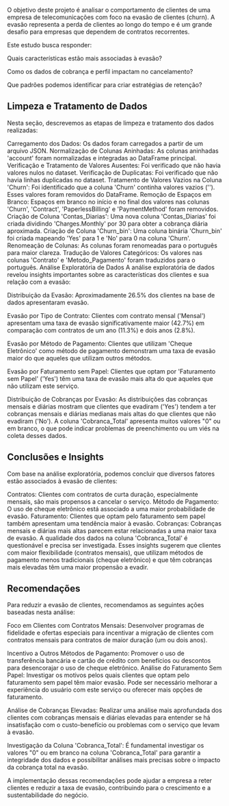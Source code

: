 O objetivo deste projeto é analisar o comportamento de clientes de uma empresa de telecomunicações com foco na evasão de clientes (churn). A evasão representa a perda de clientes ao longo do tempo e é um grande desafio para empresas que dependem de contratos recorrentes.

Este estudo busca responder:

Quais características estão mais associadas à evasão?

Como os dados de cobrança e perfil impactam no cancelamento?

Que padrões podemos identificar para criar estratégias de retenção?

## Limpeza e Tratamento de Dados
Nesta seção, descrevemos as etapas de limpeza e tratamento dos dados realizadas:

Carregamento dos Dados: Os dados foram carregados a partir de um arquivo JSON.
Normalização de Colunas Aninhadas: As colunas aninhadas 'account' foram normalizadas e integradas ao DataFrame principal.
Verificação e Tratamento de Valores Ausentes: Foi verificado que não havia valores nulos no dataset.
Verificação de Duplicatas: Foi verificado que não havia linhas duplicadas no dataset.
Tratamento de Valores Vazios na Coluna 'Churn': Foi identificado que a coluna 'Churn' continha valores vazios (''). Esses valores foram removidos do DataFrame.
Remoção de Espaços em Branco: Espaços em branco no início e no final dos valores nas colunas 'Churn', 'Contract', 'PaperlessBilling' e 'PaymentMethod' foram removidos.
Criação de Coluna 'Contas_Diarias': Uma nova coluna 'Contas_Diarias' foi criada dividindo 'Charges.Monthly' por 30 para obter a cobrança diária aproximada.
Criação de Coluna 'Churn_bin': Uma coluna binária 'Churn_bin' foi criada mapeando 'Yes' para 1 e 'No' para 0 na coluna 'Churn'.
Renomeação de Colunas: As colunas foram renomeadas para o português para maior clareza.
Tradução de Valores Categóricos: Os valores nas colunas 'Contrato' e 'Metodo_Pagamento' foram traduzidos para o português.
Análise Exploratória de Dados
A análise exploratória de dados revelou insights importantes sobre as características dos clientes e sua relação com a evasão:

Distribuição da Evasão: Aproximadamente 26.5% dos clientes na base de dados apresentaram evasão.

Evasão por Tipo de Contrato: Clientes com contrato mensal ('Mensal') apresentam uma taxa de evasão significativamente maior (42.7%) em comparação com contratos de um ano (11.3%) e dois anos (2.8%).

Evasão por Método de Pagamento: Clientes que utilizam 'Cheque Eletrônico' como método de pagamento demonstram uma taxa de evasão maior do que aqueles que utilizam outros métodos.

Evasão por Faturamento sem Papel: Clientes que optam por 'Faturamento sem Papel' ('Yes') têm uma taxa de evasão mais alta do que aqueles que não utilizam este serviço.

Distribuição de Cobranças por Evasão: As distribuições das cobranças mensais e diárias mostram que clientes que evadiram ('Yes') tendem a ter cobranças mensais e diárias medianas mais altas do que clientes que não evadiram ('No'). A coluna 'Cobranca_Total' apresenta muitos valores "0" ou em branco, o que pode indicar problemas de preenchimento ou um viés na coleta desses dados.

## Conclusões e Insights
Com base na análise exploratória, podemos concluir que diversos fatores estão associados à evasão de clientes:

Contratos: Clientes com contratos de curta duração, especialmente mensais, são mais propensos a cancelar o serviço.
Método de Pagamento: O uso de cheque eletrônico está associado a uma maior probabilidade de evasão.
Faturamento: Clientes que optam pelo faturamento sem papel também apresentam uma tendência maior à evasão.
Cobranças: Cobranças mensais e diárias mais altas parecem estar relacionadas a uma maior taxa de evasão. A qualidade dos dados na coluna 'Cobranca_Total' é questionável e precisa ser investigada.
Esses insights sugerem que clientes com maior flexibilidade (contratos mensais), que utilizam métodos de pagamento menos tradicionais (cheque eletrônico) e que têm cobranças mais elevadas têm uma maior propensão a evadir.


## Recomendações
Para reduzir a evasão de clientes, recomendamos as seguintes ações baseadas nesta análise:

Foco em Clientes com Contratos Mensais: Desenvolver programas de fidelidade e ofertas especiais para incentivar a migração de clientes com contratos mensais para contratos de maior duração (um ou dois anos).

Incentivo a Outros Métodos de Pagamento: Promover o uso de transferência bancária e cartão de crédito com benefícios ou descontos para desencorajar o uso de cheque eletrônico.
Análise do Faturamento Sem Papel: Investigar os motivos pelos quais clientes que optam pelo faturamento sem papel têm maior evasão. Pode ser necessário melhorar a experiência do usuário com este serviço ou oferecer mais opções de faturamento.

Análise de Cobranças Elevadas: Realizar uma análise mais aprofundada dos clientes com cobranças mensais e diárias elevadas para entender se há insatisfação com o custo-benefício ou problemas com o serviço que levam à evasão.

Investigação da Coluna 'Cobranca_Total': É fundamental investigar os valores "0" ou em branco na coluna 'Cobranca_Total' para garantir a integridade dos dados e possibilitar análises mais precisas sobre o impacto da cobrança total na evasão.

A implementação dessas recomendações pode ajudar a empresa a reter clientes e reduzir a taxa de evasão, contribuindo para o crescimento e a sustentabilidade do negócio.


